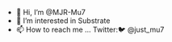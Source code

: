 - 👋 Hi, I’m @MJR-Mu7
- 👀 I’m interested in Substrate
- 📫 How to reach me ...  Twitter::bird: @just_mu7

<!---
MJR-Mu7/MJR-Mu7 is a ✨ special ✨ repository because its `README.md` (this file) appears on your GitHub profile.
You can click the Preview link to take a look at your changes.
--->
